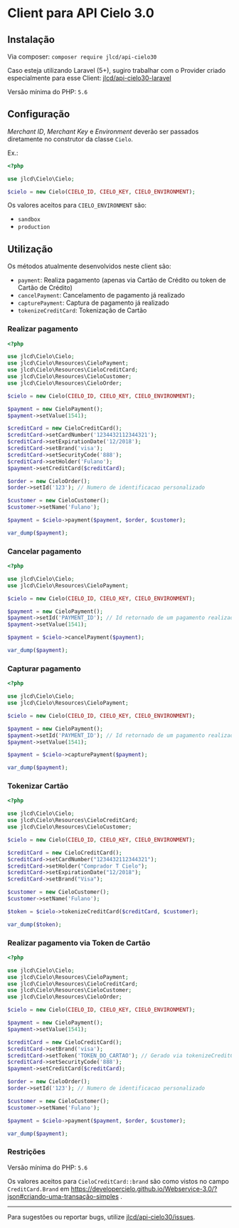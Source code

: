 # Client para API Cielo 3.0

## Instalação

Via composer: `composer require jlcd/api-cielo30`

Caso esteja utilizando Laravel (5+), sugiro trabalhar com o Provider criado especialmente para esse Client: [jlcd/api-cielo30-laravel](https://github.com/jlcd/api-cielo30-laravel)

Versão mínima do PHP: `5.6`

## Configuração

_Merchant ID_, _Merchant Key_ e _Environment_ deverão ser passados diretamente no construtor da classe `Cielo`.

Ex.:

```php
<?php

use jlcd\Cielo\Cielo;

$cielo = new Cielo(CIELO_ID, CIELO_KEY, CIELO_ENVIRONMENT);

```

Os valores aceitos para `CIELO_ENVIRONMENT` são:

- `sandbox`
- `production`

## Utilização

Os métodos atualmente desenvolvidos neste client são:
- `payment`: Realiza pagamento (apenas via Cartão de Crédito ou token de Cartão de Crédito)
- `cancelPayment`: Cancelamento de pagamento já realizado
- `capturePayment`: Captura de pagamento já realizado
- `tokenizeCreditCard`: Tokenização de Cartão

### Realizar pagamento

```php
<?php

use jlcd\Cielo\Cielo;
use jlcd\Cielo\Resources\CieloPayment;
use jlcd\Cielo\Resources\CieloCreditCard;
use jlcd\Cielo\Resources\CieloCustomer;
use jlcd\Cielo\Resources\CieloOrder;

$cielo = new Cielo(CIELO_ID, CIELO_KEY, CIELO_ENVIRONMENT);

$payment = new CieloPayment();
$payment->setValue(1541);

$creditCard = new CieloCreditCard();
$creditCard->setCardNumber('1234432112344321');
$creditCard->setExpirationDate('12/2018');
$creditCard->setBrand('visa');
$creditCard->setSecurityCode('888');
$creditCard->setHolder('Fulano');
$payment->setCreditCard($creditCard);

$order = new CieloOrder();
$order->setId('123'); // Numero de identificacao personalizado

$customer = new CieloCustomer();
$customer->setName('Fulano');

$payment = $cielo->payment($payment, $order, $customer);

var_dump($payment);

```

### Cancelar pagamento

```php
<?php

use jlcd\Cielo\Cielo;
use jlcd\Cielo\Resources\CieloPayment;

$cielo = new Cielo(CIELO_ID, CIELO_KEY, CIELO_ENVIRONMENT);

$payment = new CieloPayment();
$payment->setId('PAYMENT_ID'); // Id retornado de um pagamento realizado na Cielo
$payment->setValue(1541);

$payment = $cielo->cancelPayment($payment);

var_dump($payment);

```

### Capturar pagamento

```php
<?php

use jlcd\Cielo\Cielo;
use jlcd\Cielo\Resources\CieloPayment;

$cielo = new Cielo(CIELO_ID, CIELO_KEY, CIELO_ENVIRONMENT);

$payment = new CieloPayment();
$payment->setId('PAYMENT_ID'); // Id retornado de um pagamento realizado na Cielo
$payment->setValue(1541);

$payment = $cielo->capturePayment($payment);

var_dump($payment);

```

### Tokenizar Cartão

```php
<?php

use jlcd\Cielo\Cielo;
use jlcd\Cielo\Resources\CieloCreditCard;
use jlcd\Cielo\Resources\CieloCustomer;

$cielo = new Cielo(CIELO_ID, CIELO_KEY, CIELO_ENVIRONMENT);

$creditCard = new CieloCreditCard();
$creditCard->setCardNumber("1234432112344321");
$creditCard->setHolder("Comprador T Cielo");
$creditCard->setExpirationDate("12/2018");
$creditCard->setBrand("Visa");

$customer = new CieloCustomer();
$customer->setName('Fulano');

$token = $cielo->tokenizeCreditCard($creditCard, $customer);

var_dump($token);

```

### Realizar pagamento via Token de Cartão

```php
<?php

use jlcd\Cielo\Cielo;
use jlcd\Cielo\Resources\CieloPayment;
use jlcd\Cielo\Resources\CieloCreditCard;
use jlcd\Cielo\Resources\CieloCustomer;
use jlcd\Cielo\Resources\CieloOrder;

$cielo = new Cielo(CIELO_ID, CIELO_KEY, CIELO_ENVIRONMENT);

$payment = new CieloPayment();
$payment->setValue(1541);

$creditCard = new CieloCreditCard();
$creditCard->setBrand('visa');
$creditCard->setToken('TOKEN_DO_CARTAO'); // Gerado via tokenizeCreditCard
$creditCard->setSecurityCode('888');
$payment->setCreditCard($creditCard);

$order = new CieloOrder();
$order->setId('123'); // Numero de identificacao personalizado

$customer = new CieloCustomer();
$customer->setName('Fulano');

$payment = $cielo->payment($payment, $order, $customer);

var_dump($payment);

```

### Restrições

Versão mínima do PHP: `5.6`

Os valores aceitos para `CieloCreditCard::brand` são como vistos no campo `CreditCard.Brand` em https://developercielo.github.io/Webservice-3.0/?json#criando-uma-transação-simples .

---

Para sugestões ou reportar bugs, utilize [jlcd/api-cielo30/issues](https://github.com/jlcd/api-cielo30/issues).